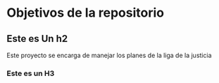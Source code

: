 # Objetivos de la repositorio
## Este es Un h2
Este proyecto se encarga de manejar los planes de la liga de la justicia
### Este es un H3
